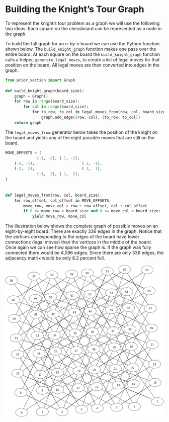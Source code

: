 Building the Knight’s Tour Graph
================================

To represent the knight’s tour problem as a graph we will use the
following two ideas: Each square on the chessboard can be represented as
a node in the graph.

To build the full graph for an n-by-n board we can use the Python
function shown below. The `build_knight_graph` function makes one pass
over the entire board. At each square on the board the
`build_knight_graph` function calls a helper, `generate_legal_moves`, to
create a list of legal moves for that position on the board. All legal
moves are then converted into edges in the graph.

```python
from prior_section import Graph

def build_knight_graph(board_size):
    graph = Graph()
    for row in range(board_size):
        for col in range(board_size):
            for to_row, to_col in legal_moves_from(row, col, board_size):
                graph.add_edge((row, col), (to_row, to_col))
    return graph

```

The `legal_moves_from` generator below takes the position of the
knight on the board and yields any of the eight possible moves that are still on the board.

```python
MOVE_OFFSETS = (
              (-1, -2), ( 1, -2),
    (-2, -1),                     ( 2, -1),
    (-2,  1),                     ( 2,  1),
              (-1,  2), ( 1,  2),
)


def legal_moves_from(row, col, board_size):
    for row_offset, col_offset in MOVE_OFFSETS:
        move_row, move_col = row + row_offset, col + col_offset
        if 0 <= move_row < board_size and 0 <= move_col < board_size:
            yield move_row, move_col
```
The illustration below shows the complete graph of possible
moves on an eight-by-eight board. There are exactly 336 edges in the
graph. Notice that the vertices corresponding to the edges of the board
have fewer connections (legal moves) than the vertices in the middle of
the board. Once again we can see how sparse the graph is. If the graph
was fully connected there would be 4,096 edges. Since there are only 336
edges, the adjacency matrix would be only 8.2 percent full.

![All Legal Moves for a Knight on an 8x8 Chessboard](figures/knights-tour-legal-moves.png)
